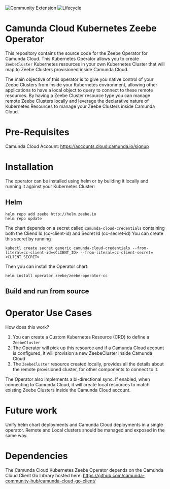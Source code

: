 ![Community Extension](https://img.shields.io/badge/Community%20Extension-An%20open%20source%20community%20maintained%20project-FF4700) 
![Lifecycle](https://img.shields.io/badge/Lifecycle-Incubating-blue)

# Camunda Cloud Kubernetes Zeebe Operator

This repository contains the source code for the Zeebe Operator for Camunda Cloud. 
This Kubernetes Operator allows you to create `ZeebeCluster` Kubernetes resources in your own Kubernetes Cluster that will map to Zeebe Clusters provisioned inside Camunda Cloud. 

The main objective of this operator is to give you native control of your Zeebe Clusters from inside your Kubernetes environment, allowing other applications to have a local object to query to connect to these remote resources. By having a Zeebe Cluster resource type you can manage remote Zeebe Clusters locally and leverage the declarative nature of Kubernetes Resources to manage your Zeebe Clusters inside Camunda Cloud. 

# Pre-Requisites
Camunda Cloud Account: https://accounts.cloud.camunda.io/signup


# Installation

The operator can be installed using helm or by building it locally and running it against your Kubernetes Cluster:

## Helm 

```
helm repo add zeebe http://helm.zeebe.io
helm repo update
```

The chart depends on a secret called `camunda-cloud-credentials` containing both the Cliend Id (cc-client-id) and Secret Id (cc-secret-id)
You can create this secret by running

```
kubectl create secret generic camunda-cloud-credentials --from-literal=cc-client-id=<CLIENT_ID> --from-literal=cc-client-secret=<CLIENT_SECRET>
```

Then you can install the Operator chart:

```
helm install operator zeebe/zeebe-operator-cc
```


## Build and run from source


# Operator Use Cases

How does this work? 

1) You can create a Custom Kubernetes Resource (CRD) to define a `ZeebeCluster`
2) The Operator will pick up this resource and if a Camunda Cloud account is configured, it will provision a new ZeebeCluster inside Camunda Cloud
3) The `ZeebeCluster` resource created locally, provides all the details about the remote provisioned cluster, for other components to connect to it. 


The Operator also implements a bi-directional sync. If enabled, when connecting to Camunda Cloud, it will create local resources to match existing Zeebe Clusters inside the Camunda Cloud account. 

# Future work

Unify helm chart deployments and Camunda Cloud deployments in a single operator. Remote and Local clusters should be managed and exposed in the same way. 

# Dependencies

The Camunda Cloud Kubernetes Zeebe Operator depends on the Camunda Cloud Client Go Library hosted here: https://github.com/camunda-community-hub/camunda-cloud-go-client/


